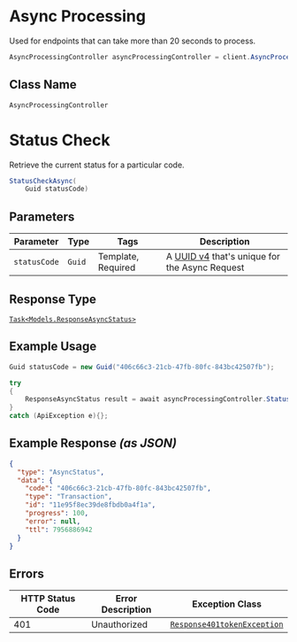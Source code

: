 # Async Processing

Used for endpoints that can take more than 20 seconds to process.

```csharp
AsyncProcessingController asyncProcessingController = client.AsyncProcessingController;
```

## Class Name

`AsyncProcessingController`


# Status Check

Retrieve the current status for a particular code.

```csharp
StatusCheckAsync(
    Guid statusCode)
```

## Parameters

| Parameter | Type | Tags | Description |
|  --- | --- | --- | --- |
| `statusCode` | `Guid` | Template, Required | A [UUID v4](https://datatracker.ietf.org/doc/html/rfc4122) that's unique for the Async Request |

## Response Type

[`Task<Models.ResponseAsyncStatus>`](../../doc/models/response-async-status.md)

## Example Usage

```csharp
Guid statusCode = new Guid("406c66c3-21cb-47fb-80fc-843bc42507fb");

try
{
    ResponseAsyncStatus result = await asyncProcessingController.StatusCheckAsync(statusCode);
}
catch (ApiException e){};
```

## Example Response *(as JSON)*

```json
{
  "type": "AsyncStatus",
  "data": {
    "code": "406c66c3-21cb-47fb-80fc-843bc42507fb",
    "type": "Transaction",
    "id": "11e95f8ec39de8fbdb0a4f1a",
    "progress": 100,
    "error": null,
    "ttl": 7956886942
  }
}
```

## Errors

| HTTP Status Code | Error Description | Exception Class |
|  --- | --- | --- |
| 401 | Unauthorized | [`Response401tokenException`](../../doc/models/response-401-token-exception.md) |

